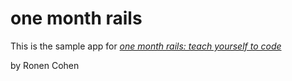 # one month rails

This is the sample app for
[*one month rails: teach yourself to code*](http://onemonthrails.com)

by Ronen Cohen